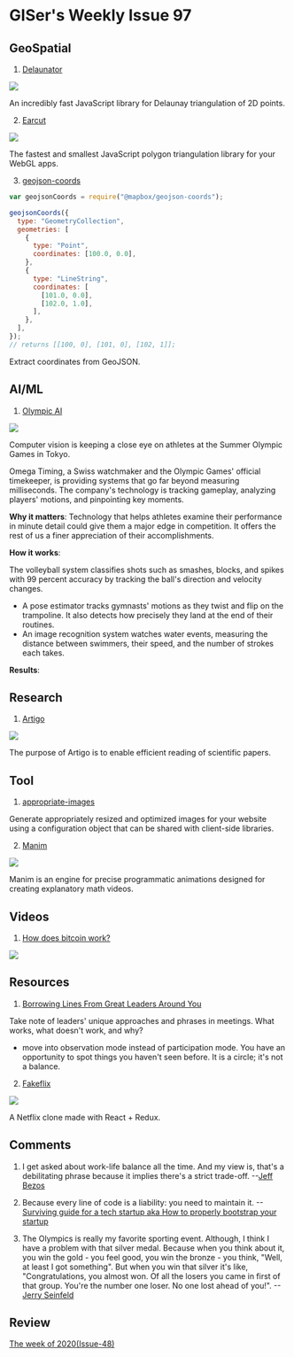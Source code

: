 # GISer's Weekly Issue 97

## GeoSpatial

1. [Delaunator](https://github.com/mapbox/delaunator)

![](https://github.com/mapbox/delaunator/raw/master/delaunator.png)

An incredibly fast JavaScript library for Delaunay triangulation of 2D points.

2. [Earcut](https://github.com/mapbox/earcut)

![](https://cloud.githubusercontent.com/assets/25395/5778431/e8ec0c10-9da3-11e4-8d4e-a2ced6a7d2b7.png)

The fastest and smallest JavaScript polygon triangulation library for your WebGL apps.

3. [geojson-coords](https://github.com/mapbox/geojson-coords)

```js
var geojsonCoords = require("@mapbox/geojson-coords");

geojsonCoords({
  type: "GeometryCollection",
  geometries: [
    {
      type: "Point",
      coordinates: [100.0, 0.0],
    },
    {
      type: "LineString",
      coordinates: [
        [101.0, 0.0],
        [102.0, 1.0],
      ],
    },
  ],
});
// returns [[100, 0], [101, 0], [102, 1]];
```

Extract coordinates from GeoJSON.

## AI/ML

1. [Olympic AI](https://read.deeplearning.ai/the-batch/issue-103/)

![](https://dl-staging-website.ghost.io/content/images/2021/08/VOLLEYBALL.gif)

Computer vision is keeping a close eye on athletes at the Summer Olympic Games in Tokyo.

Omega Timing, a Swiss watchmaker and the Olympic Games' official timekeeper, is providing systems that go far beyond measuring milliseconds. The company's technology is tracking gameplay, analyzing players' motions, and pinpointing key moments.

**Why it matters**: Technology that helps athletes examine their performance in minute detail could give them a major edge in competition. It offers the rest of us a finer appreciation of their accomplishments.

**How it works**:

The volleyball system classifies shots such as smashes, blocks, and spikes with 99 percent accuracy by tracking the ball's direction and velocity changes.

- A pose estimator tracks gymnasts' motions as they twist and flip on the trampoline. It also detects how precisely they land at the end of their routines.
- An image recognition system watches water events, measuring the distance between swimmers, their speed, and the number of strokes each takes.

**Results**:

## Research

1. [Artigo](https://artigopapers.io/)

![](https://artigopapers.io/static/media/searchNew.a6762b00.gif)

The purpose of Artigo is to enable efficient reading of scientific papers.

## Tool

1. [appropriate-images](https://github.com/mapbox/appropriate-images)

Generate appropriately resized and optimized images for your website using a configuration object that can be shared with client-side libraries.

2. [Manim](https://github.com/3b1b/manim)

![](https://raw.githubusercontent.com/3b1b/manim/master/logo/cropped.png)

Manim is an engine for precise programmatic animations designed for creating explanatory math videos.

## Videos

1. [How does bitcoin work?](https://www.3blue1brown.com/lessons/bitcoin)

![](https://3b1b-posts.us-east-1.linodeobjects.com//content/lessons/2017/bitcoin/block-ordering.png)

## Resources

1. [Borrowing Lines From Great Leaders Around You](https://larahogan.me/blog/borrow-lines-from-great-leaders/)

Take note of leaders' unique approaches and phrases in meetings. What works, what doesn't work, and why?

- move into observation mode instead of participation mode. You have an opportunity to spot things you haven't seen before. It is a circle; it's not a balance.

2. [Fakeflix](https://github.com/Th3Wall/Fakeflix)

![](https://camo.githubusercontent.com/5a1dc958469de1d7648247524aad4d3ee2cdfb6e2b5da75ba0bbc499973c4118/68747470733a2f2f63646e2e6a7364656c6976722e6e65742f67682f54683357616c6c2f6173736574732d63646e2f46616b65666c69782f46616b65666c69785f726561646d652e706e67)

A Netflix clone made with React + Redux.

## Comments

1.  I get asked about work-life balance all the time. And my view is, that's a debilitating phrase because it implies there's a strict trade-off.
    --[Jeff Bezos](https://www.businessinsider.com/jeff-bezos-work-life-balance-debilitating-phrase-career-circle-2021-7)

2.  Because every line of code is a liability: you need to maintain it.
    --[Surviving guide for a tech startup aka How to properly bootstrap your startup](https://blog.kalvad.com/surviving-guide-for-a-tech-startup/)

3.  The Olympics is really my favorite sporting event. Although, I think I have a problem with that silver medal. Because when you think about it, you win the gold - you feel good, you win the bronze - you think, "Well, at least I got something". But when you win that silver it's like, "Congratulations, you almost won. Of all the losers you came in first of that group. You're the number one loser. No one lost ahead of you!".
    --[Jerry Seinfeld](https://news.ycombinator.com/item?id=28010560)

## Review

[The week of 2020(Issue-48)](https://github.com/lkcozy/weekly/blob/master/docs/2020/issue-48.md)
